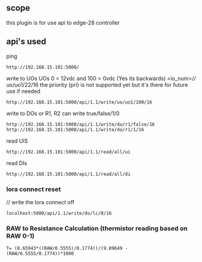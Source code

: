 ## scope

this plugin is for use api to edge-28 controller

## api's used

ping

``` 
http://192.168.15.101:5000/
```

write to UOs UOs 0 = 12vdc and 100 = 0vdc (Yes its backwards) <io_num>// uo/uo1/22/16 the priority (pri) is not
supported yet but it's there for future use if needed

``` 
http://192.168.15.101:5000/api/1.1/write/uo/uo1/100/16 
```

write to DOs or R1, R2 can write true/false/1/0

``` 
http://192.168.15.101:5000/api/1.1/write/do/r1/false/16
http://192.168.15.101:5000/api/1.1/write/do/r1/1/16
```

read UIS

``` 
http://192.168.15.101:5000/api/1.1/read/all/ui
```

read DIs

``` 
http://192.168.15.101:5000/api/1.1/read/all/di
```

### lora connect reset

// write the lora connect off

``` 
localhost:5000/api/1.1/write/do/lc/0/16
```

### RAW to Resistance Calculation (thermistor reading based on RAW 0-1)
```
T= (8.65943*((RAW/0.5555)/0.1774))/(9.89649 - (RAW/0.5555/0.1774))*1000
```